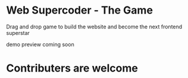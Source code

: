 # Web Supercoder - The Game

Drag and drop game to build the website and become the next frontend superstar

demo preview coming soon

# Contributers are welcome
